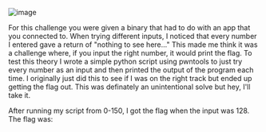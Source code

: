 ![image](https://github.com/Jewber11/CTF-Writeups/assets/134816588/16ac95cb-8fe6-464a-9837-b87bde964bd0)

For this challenge you were given a binary that had to do with an app that you connected to. When trying different inputs, I noticed that every number I entered gave a return of "nothing to see here..." This made me think it was a challenge where, if you input the right number, it would print the flag. To test this theory I wrote a simple python script using pwntools to just try every number as an input and then printed the output of the program each time. I originally just did this to see if I was on the right track but ended up getting the flag out. This was definately an unintentional solve but hey, I'll take it.

After running my script from 0-150, I got the flag when the input was 128. The flag was:


